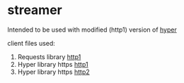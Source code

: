 # streamer
Intended to be used with modified (http1) version of [hyper](https://github.com/deshmukhrajvardhan/hyper.git)

client files used:
1. Requests library [http1](../master/astream_dash/dist/client/dash_client.py)
2. Hyper library https [http1](../master/squad_astream_with_retransmission_buffer_based/dist/client/http1_dash_client_read_chunked.py)
3. Hyper library https [http2](../master/squad_astream_with_retransmission_buffer_based/dist/client/dash_client_http2_nw_buff)
